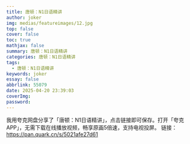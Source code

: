 ```yaml
---
title: 唐顿：N1日语精讲
author: joker
img: medias/featureimages/12.jpg
top: false
cover: false
toc: true
mathjax: false
summary: 唐顿：N1日语精讲
categories: 唐顿：N1日语精讲
tags:
  - 唐顿：N1日语精讲
keywords: joker
essay: false
abbrlink: 55079
date: 2025-04-20 23:39:03
coverImg:
password:
---
```


我用夸克网盘分享了「唐顿：N1日语精讲」，点击链接即可保存。打开「夸克APP」，无需下载在线播放视频，畅享原画5倍速，支持电视投屏。
链接：https://pan.quark.cn/s/5021afe27d61
